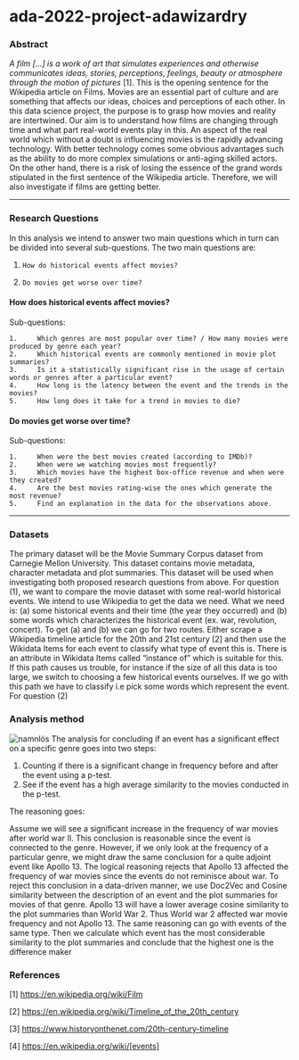 # ada-2022-project-adawizardry

### Abstract

*A film […] is a work of art that simulates experiences and otherwise communicates ideas, stories, perceptions, feelings, beauty or atmosphere through the motion of pictures* [1]. This is the opening sentence for the Wikipedia article on Films. Movies are an essential part of culture and are something that affects our ideas, choices and perceptions of each other. In this data science project, the purpose is to grasp how movies and reality are intertwined. Our aim is to understand how films are changing through time and what part real-world events play in this. An aspect of the real world which without a doubt is influencing movies is the rapidly advancing technology. With better technology comes some obvious advantages such as the ability to do more complex simulations or anti-aging skilled actors. On the other hand, there is a risk of losing the essence of the grand words stipulated in the first sentence of the Wikipedia article. Therefore, we will also investigate if films are getting better. 
 
 ---
### Research Questions

In this analysis we intend to answer two main questions which in turn can be divided into several sub-questions. The two main questions are:
 
1.     How do historical events affect movies?
2.     Do movies get worse over time?
 
#### How does historical events affect movies?
Sub-questions:

    1.     Which genres are most popular over time? / How many movies were produced by genre each year?
    2.     Which historical events are commonly mentioned in movie plot summaries?
    3.     Is it a statistically significant rise in the usage of certain words or genres after a particular event?
    4.     How long is the latency between the event and the trends in the movies?
    5.     How long does it take for a trend in movies to die?
 
#### Do movies get worse over time?
Sub-questions:

    1.     When were the best movies created (according to IMDb)?
    2.     When were we watching movies most frequently?
    3.     Which movies have the highest box-office revenue and when were they created?
    4.     Are the best movies rating-wise the ones which generate the most revenue?
    5.     Find an explanation in the data for the observations above.
 
 ---
 
### Datasets

The primary dataset will be the Movie Summary Corpus dataset from Carnegie Mellon University. This dataset contains movie metadata, character metadata and plot summaries. This dataset will be used when investigating both proposed research questions from above. 
  For question (1), we want to compare the movie dataset with some real-world historical events. We intend to use Wikipedia to get the data we need. What we need is: (a) some historical events and their time (the year they occurred) and (b) some words which characterizes the historical event (ex. war, revolution, concert). To get (a) and (b) we can go for two routes. Either scrape a Wikipedia timeline article for the 20th and 21st century [2] and then use the Wikidata Items for each event to classify what type of event this is. There is an attribute in Wikidata Items called “instance of” which is suitable for this. If this path causes us trouble, for instance if the size of all this data is too large, we switch to choosing a few historical events ourselves. If we go with this path we have to classify i.e pick some words which represent the event.
  For question (2) 
  
  
### Analysis method

![namnlös](https://user-images.githubusercontent.com/47889649/202481067-33475dfd-48f7-4a12-a0b0-c977f74eafbe.png)
The analysis for concluding if an event has a significant effect on a specific genre goes into two steps:
1. Counting if there is a significant change in frequency before and after the event using a p-test.
2. See if the event has a high average similarity to the movies conducted in the p-test.

The reasoning goes:

Assume we will see a significant increase in the frequency of war movies after world war II. This conclusion is reasonable since the event is connected to the genre. However, if we only look at the frequency of a particular genre, we might draw the same conclusion for a quite adjoint event like Apollo 13. The logical reasoning rejects that Apollo 13 affected the frequency of war movies since the events do not reminisce about war. To reject this conclusion in a data-driven manner, we use Doc2Vec and Cosine similarity between the description of an event and the plot summaries for movies of that genre. Apollo 13 will have a lower average cosine similarity to the plot summaries than World War 2. Thus World war 2 affected war movie frequency and not Apollo 13. The same reasoning can go with events of the same type. Then we calculate which event has the most considerable similarity to the plot summaries and conclude that the highest one is the difference maker

 
### References

[1] https://en.wikipedia.org/wiki/Film

[2] https://en.wikipedia.org/wiki/Timeline_of_the_20th_century

[3] https://www.historyonthenet.com/20th-century-timeline

[4] https://en.wikipedia.org/wiki/[events]
